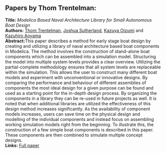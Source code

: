 <h2>Papers by Thom Trentelman:</h2>
<p>
<b>Title:</b> <i> Modelica Based Naval Architecture Library for Small Autonomous Boat Design </i> <br />
<b>Authors:</b> <a href="../authors/author_281.html">Thom Trentelman</a>, <a href="../authors/author_260.html">Joshua Sutherland</a>, <a href="../authors/author_206.html">Kazuya Oizumi</a> and <a href="../authors/author_7.html">Kazuhiro Aoyama</a><br />
<b>Abstract:</b>This paper describes a method for early stage boat design by creating and utilizing a library of naval architecture based boat components in Modelica. The method involves the construction of stand-alone boat components which can be assembled into a simulation model. Structuring the model into multiple system levels provides a clear overview. Utilizing the partial-complete methodology ensures that all system levels are replaceable within the simulation. This allows the user to construct many different boat models and experiment with unconventional or innovative designs. By comparing the performance and behaviour of different assemblies of components the most ideal design for a given purpose can be found and used as a starting point for the in-depth design process. By organizing the components in a library they can be re-used in future projects as well. It is noted that when additional libraries are utilized the effectiveness of this design method increases significantly. As the availability of component models increases, users can save time on the physical design and modelling of the individual components and instead focus on assembling working simulation models right from the beginning. To illustrate this, the construction of a few simple boat components is described in this paper. These components are then combined to simulate multiple concept designs.<br />
<b>Links:</b> <a href="../submissions/ecp17132643_TrentelmanSutherlandOizumiAoyama.pdf">Full paper</a></p>